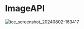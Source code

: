 # ImageAPI

![ice_screenshot_20240802-163417](https://github.com/user-attachments/assets/a4a079be-604c-4e6e-846d-dea3b78839e6)
